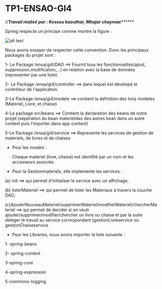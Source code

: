 # TP1-ENSAO-GI4

//*******Travail réalisé par : Kessou kaouthar, Mhajar chaymae*************

Spring respecte un principe comme montre la figure :


![alt text](https://objis.com/wp-content/uploads/2009/04/tutoriel_spring_objis_introduction_spring_mvc_2.png)


Nous avons essayer de respecter cette convention. Donc les principaux packages du projet sont : 
  
1- Le Package /ensa/gi4/DAO ==> Fournit tous les fonctionnalités(ajout, suppression,modification,...) en relation avec la base de données (representer par une liste). 


2- Le Package /ensa/gi4/controller ==> dans lequel est dévelopé le contrôleur de l'application. 

3-Le Package /ensa/gi4/modele ==> contient la definition des trois modeles (Materiel, Livre, et chaise)

4-Le package src/beans ==> Contient la declaration des beans de notre projet (sépération du bean materieldao des autres bean dans un autre context puis l'importer dans app-context)

5-Le Package /ensa/gi4/service ==> Represente les services de gestion de materiels, de livres et de chaises

+ Pour les models : 

    Chaque materiel (livre, chaise) est identifié par un nom et les accesseurs associés


+ Pour la Gestionmateriels, elle implemente les services : 

 (a) init ==> qui permet d'initialiser le service avec un affichage;
 
 (b) listerMateriel ==> qui permet de lister les Materiaux à travers la couche DAO;
 
 (c)AjouterNouveauMateriel/supprimerMateriel/modifierMateriel/chercherMateriel ==> qui permet de decider si on veutr ajouter/supprimer/modifier/chercher un livre ou chaise et par la suite deleger le travail au service correcpondant (gestionLivreservice ou gestionChaiseservice  



+ Pour les Libraries, nous avons importer la liste suivante : 

1- spring-beans

2- spring-context

3-spring-core

4-spring-expression

5-commons-logging






